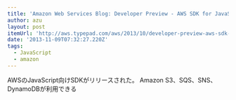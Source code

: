 ```yaml
---
title: 'Amazon Web Services Blog: Developer Preview - AWS SDK for JavaScript in the Browser'
author: azu
layout: post
itemUrl: 'http://aws.typepad.com/aws/2013/10/developer-preview-aws-sdk-for-javascript.html'
date: '2013-11-09T07:32:27.220Z'
tags:
  - JavaScript
  - amazon
---
```

AWSのJavaScript向けSDKがリリースされた。
Amazon S3、SQS、SNS、DynamoDBが利用できる
